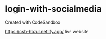 # login-with-socialmedia
Created with CodeSandbox



https://csb-hbzul.netlify.app/                     live website
